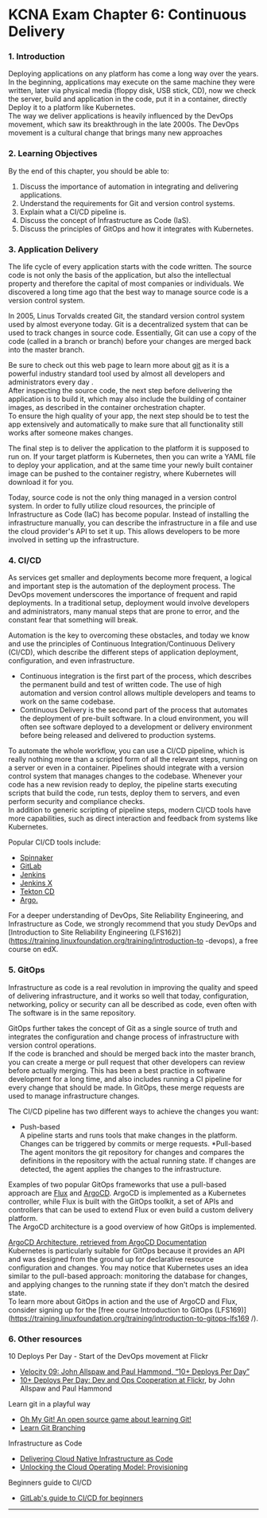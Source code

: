 # KCNA Exam Chapter 6: Continuous Delivery

### 1. Introduction<a href="#1__4" id="1__4"></a>

Deploying applications on any platform has come a long way over the years. In the beginning, applications may execute on the same machine they were written, later via physical media (floppy disk, USB stick, CD), now we check the server, build and application in the code, put it in a container, directly Deploy it to a platform like Kubernetes. \
The way we deliver applications is heavily influenced by the DevOps movement, which saw its breakthrough in the late 2000s. The DevOps movement is a cultural change that brings many new approaches

### 2. Learning Objectives <a href="#2__8" id="2__8"></a>

By the end of this chapter, you should be able to:

1. Discuss the importance of automation in integrating and delivering applications.
2. Understand the requirements for Git and version control systems.
3. Explain what a CI/CD pipeline is.
4. Discuss the concept of Infrastructure as Code (IaS).
5. Discuss the principles of GitOps and how it integrates with Kubernetes.

### 3. Application Delivery <a href="#3__17" id="3__17"></a>

The life cycle of every application starts with the code written. The source code is not only the basis of the application, but also the intellectual property and therefore the capital of most companies or individuals. We discovered a long time ago that the best way to manage source code is a version control system.

In 2005, Linus Torvalds created Git, the standard version control system used by almost everyone today. Git is a decentralized system that can be used to track changes in source code. Essentially, Git can use a copy of the code (called in a branch or branch) before your changes are merged back into the master branch.

Be sure to check out this web page to learn more about [git](https://git-scm.com) as it is a powerful industry standard tool used by almost all developers and administrators every day . \
After inspecting the source code, the next step before delivering the application is to build it, which may also include the building of container images, as described in the container orchestration chapter. \
To ensure the high quality of your app, the next step should be to test the app extensively and automatically to make sure that all functionality still works after someone makes changes.

The final step is to deliver the application to the platform it is supposed to run on. If your target platform is Kubernetes, then you can write a YAML file to deploy your application, and at the same time your newly built container image can be pushed to the container registry, where Kubernetes will download it for you.

Today, source code is not the only thing managed in a version control system. In order to fully utilize cloud resources, the principle of Infrastructure as Code (IaC) has become popular. Instead of installing the infrastructure manually, you can describe the infrastructure in a file and use the cloud provider's API to set it up. This allows developers to be more involved in setting up the infrastructure.

### 4. CI/CD <a href="#4_ci__cd_30" id="4_ci__cd_30"></a>

As services get smaller and deployments become more frequent, a logical and important step is the automation of the deployment process. The DevOps movement underscores the importance of frequent and rapid deployments. In a traditional setup, deployment would involve developers and administrators, many manual steps that are prone to error, and the constant fear that something will break.

Automation is the key to overcoming these obstacles, and today we know and use the principles of Continuous Integration/Continuous Delivery (CI/CD), which describe the different steps of application deployment, configuration, and even infrastructure.

* Continuous integration is the first part of the process, which describes the permanent build and test of written code. The use of high automation and version control allows multiple developers and teams to work on the same codebase.
* Continuous Delivery is the second part of the process that automates the deployment of pre-built software. In a cloud environment, you will often see software deployed to a development or delivery environment before being released and delivered to production systems.

To automate the whole workflow, you can use a CI/CD pipeline, which is really nothing more than a scripted form of all the relevant steps, running on a server or even in a container. Pipelines should integrate with a version control system that manages changes to the codebase. Whenever your code has a new revision ready to deploy, the pipeline starts executing scripts that build the code, run tests, deploy them to servers, and even perform security and compliance checks. \
In addition to generic scripting of pipeline steps, modern CI/CD tools have more capabilities, such as direct interaction and feedback from systems like Kubernetes.

Popular CI/CD tools include:

* [Spinnaker](https://spinnaker.io)
* [GitLab](https://about.gitlab.com)
* [Jenkins](https://www.jenkins.io)
* [Jenkins X](https://jenkins-x.io)
* [Tekton CD](https://github.com/tektoncd/pipeline)
* [Argo.](https://argoproj.github.io)

For a deeper understanding of DevOps, Site Reliability Engineering, and Infrastructure as Code, we strongly recommend that you study DevOps and [Introduction to Site Reliability Engineering (LFS162)](https://training.linuxfoundation.org/training/introduction-to -devops), a free course on edX.

### 5. GitOps <a href="#5_gitops_52" id="5_gitops_52"></a>

Infrastructure as code is a real revolution in improving the quality and speed of delivering infrastructure, and it works so well that today, configuration, networking, policy or security can all be described as code, even often with The software is in the same repository.

GitOps further takes the concept of Git as a single source of truth and integrates the configuration and change process of infrastructure with version control operations. \
If the code is branched and should be merged back into the master branch, you can create a merge or pull request that other developers can review before actually merging. This has been a best practice in software development for a long time, and also includes running a CI pipeline for every change that should be made. In GitOps, these merge requests are used to manage infrastructure changes.

The CI/CD pipeline has two different ways to achieve the changes you want:

* Push-based\
  A pipeline starts and runs tools that make changes in the platform. Changes can be triggered by commits or merge requests.
*Pull-based\
  The agent monitors the git repository for changes and compares the definitions in the repository with the actual running state. If changes are detected, the agent applies the changes to the infrastructure.

Examples of two popular GitOps frameworks that use a pull-based approach are [Flux](https://fluxcd.io) and [ArgoCD](https://argo-cd.readthedocs.io/en/stable/). ArgoCD is implemented as a Kubernetes controller, while Flux is built with the GitOps toolkit, a set of APIs and controllers that can be used to extend Flux or even build a custom delivery platform. \
The ArgoCD architecture is a good overview of how GitOps is implemented.

[ArgoCD Architecture, retrieved from ArgoCD Documentation](https://argo-cd.readthedocs.io/en/stable/operator-manual/architecture/)\
Kubernetes is particularly suitable for GitOps because it provides an API and was designed from the ground up for declarative resource configuration and changes. You may notice that Kubernetes uses an idea similar to the pull-based approach: monitoring the database for changes, and applying changes to the running state if they don't match the desired state. \
To learn more about GitOps in action and the use of ArgoCD and Flux, consider signing up for the [free course Introduction to GitOps (LFS169)](https://training.linuxfoundation.org/training/introduction-to-gitops-lfs169 /).

### 6. Other resources <a href="#6__73" id="6__73"></a>

10 Deploys Per Day - Start of the DevOps movement at Flickr

* [Velocity 09: John Allspaw and Paul Hammond, “10+ Deploys Per Day”](https://www.youtube.com/watch?v=LdOe18KhtT4)
* [10+ Deploys Per Day: Dev and Ops Cooperation at Flickr](https://www.slideshare.net/jallspaw/10-deploys-per-day-dev-and-ops-cooperation-at-flickr), by John Allspaw and Paul Hammond

Learn git in a playful way

* [Oh My Git! An open source game about learning Git!](https://ohmygit.org)
* [Learn Git Branching](https://learngitbranching.js.org)

Infrastructure as Code

* [Delivering Cloud Native Infrastructure as Code](https://www.pulumi.com/whitepapers/delivering-cloud-native-infrastructure-as-code/)
* [Unlocking the Cloud Operating Model: Provisioning](https://www.hashicorp.com/resources/unlocking-the-cloud-operating-model-provisioning)

Beginners guide to CI/CD

* [GitLab's guide to CI/CD for beginners](https://about.gitlab.com/blog/2020/07/06/beginner-guide-ci-cd/)

***
